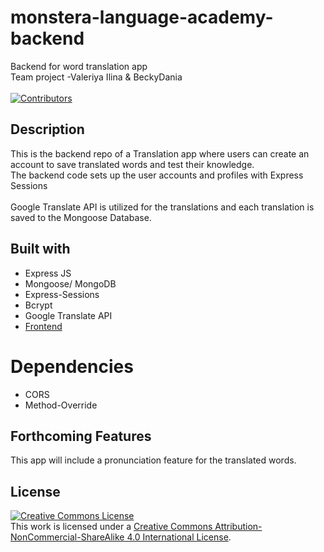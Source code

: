 # monstera-language-academy-backend
Backend for word translation app
<br>Team project -Valeriya Ilina &amp; BeckyDania</br>
<br>[![Contributors][contributors-shield]][contributors-url]</br>

## Description
This is the backend repo of a Translation app where users can create an account to save translated words and test their knowledge.
<br>The backend code sets up the user accounts and profiles with Express Sessions</br>
<br>Google Translate API is utilized for the translations and each translation is saved to the Mongoose Database.

## Built with
* Express JS
* Mongoose/ MongoDB
* Express-Sessions
* Bcrypt
* Google Translate API
* [Frontend](https://github.com/Valeriya-Ilina/monstera-language-academy-frontend)

# Dependencies
* CORS
* Method-Override

## Forthcoming Features
This app will include a pronunciation feature for the translated words.

[contributors-shield]: https://img.shields.io/badge/Contributores-2-green.svg
[contributors-url]: https://github.com/BeckyDania/monstera-language-academy-backend/graphs/contributors

## License
<a rel="license" href="http://creativecommons.org/licenses/by-nc-sa/4.0/"><img alt="Creative Commons License" style="border-width:0" src="https://i.creativecommons.org/l/by-nc-sa/4.0/88x31.png" /></a><br />This work is licensed under a <a rel="license" href="http://creativecommons.org/licenses/by-nc-sa/4.0/">Creative Commons Attribution-NonCommercial-ShareAlike 4.0 International License</a>.
